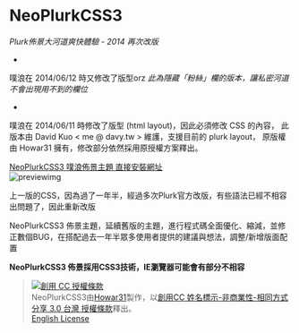 # NeoPlurkCSS3 #
*Plurk佈景大河道爽快體驗 - 2014 再次改版*

-

噗浪在 2014/06/12 時又修改了版型orz
_此為隱藏「粉絲」欄的版本，讓私密河道不會出現用不到的欄位_

-
噗浪在 2014/06/11 時修改了版型 (html layout)，因此必須修改 CSS 的內容，
此版本由 David Kuo < me @ davy.tw > 維護，支援目前的 plurk layout，
原版權由 Howar31 擁有，修改部分依然採用原授權方案釋出。

[NeoPlurkCSS3 噗浪佈景主題 直接安裝網址](http://www.plurk.com/installDesign/7805915-67bfef0e7a "本噗浪佈景官方安裝連結")  
![previewimg](http://i.imgur.com/eSIiBKg.png "佈景實際使用預覽")

上一版的CSS，因為過了一年半，經過多次Plurk官方改版，有些語法已經不相容出問題了，因此重新改版

NeoPlurkCSS3 佈景主題，延續舊版的主題，進行程式碼全面優化、縮減，並修正數個BUG，在搭配過去一年半眾多使用者提供的建議與想法，調整/新增版面配置

**NeoPlurkCSS3 佈景採用CSS3技術，IE瀏覽器可能會有部分不相容**

> <a rel="license" href="http://creativecommons.org/licenses/by-nc-sa/3.0/tw/deed.zh_TW"><img alt="創用 CC 授權條款" style="border-width:0" src="http://i.creativecommons.org/l/by-nc-sa/3.0/tw/88x31.png" /></a><br /><span xmlns:dct="http://purl.org/dc/terms/" property="dct:title">NeoPlurkCSS3</span>由<a xmlns:cc="http://creativecommons.org/ns#" href="http://about.me/howar31" property="cc:attributionName" rel="cc:attributionURL">Howar31</a>製作，以<a rel="license" href="http://creativecommons.org/licenses/by-nc-sa/3.0/tw/deed.zh_TW">創用CC 姓名標示-非商業性-相同方式分享 3.0 台灣 授權條款</a>釋出。<br>
> [English License](http://creativecommons.org/licenses/by-nc-sa/3.0/tw/deed.en<br>)
